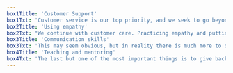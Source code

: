 ```yaml
---
box1Title: 'Customer Support'
box1Txt: 'Customer service is our top priority, and we seek to go beyond simple satisfaction. We strive to offer genuine care, exceeding the expectations and needs of those who trust us.'
box2Title: 'Using empathy'
box2Txt: "We continue with customer care. Practicing empathy and putting yourself in the customer's shoes takes customer service to a higher level."
box3Title: 'Communication skills'
box3Txt: 'This may seem obvious, but in reality there is much more to do. Learn how to communicate with a client. First, you must be able to speak openly'
box4Title: 'Teaching and mentoring'
box4Txt: 'The last but one of the most important things is to give back. Taking the time to teach new developers or mentor someone is essential.'
---
```

